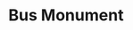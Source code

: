 ---
pid: MP110
title: Bus Monument
location_transcription: Parking lot next to Megabus/Bolton Station
zipcode: 
outside_phl: 
neighborhood: 
age: '21'
age_range: 20-29
instagram: 
image_file_name: MP_110.jpg
proposal_transcription: |-
  How I get to/from Philly!
  My first/last views in Philly are here
topic: Philadelphia
topic_summary: '0'
type: Sculpture Statue
keywords_other: bus, transportation, transit, bus shelter
credit: Isabel
image_labels: 
twitter: 
facebook: 
permalink: "/monuments/mp110/"
layout: item-page
---
